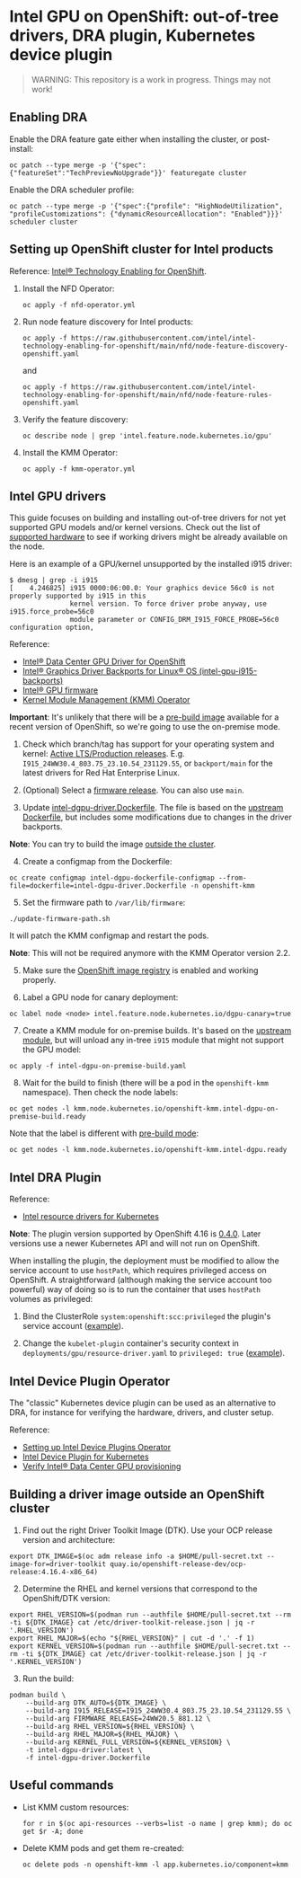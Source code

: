 # Intel GPU on OpenShift: out-of-tree drivers, DRA plugin, Kubernetes device plugin

> WARNING: This repository is a work in progress. Things may not work!

## Enabling DRA

Enable the DRA feature gate either when installing the cluster, or post-install:

```console
oc patch --type merge -p '{"spec":{"featureSet":"TechPreviewNoUpgrade"}}' featuregate cluster
```

Enable the DRA scheduler profile:

```console
oc patch --type merge -p '{"spec":{"profile": "HighNodeUtilization", "profileCustomizations": {"dynamicResourceAllocation": "Enabled"}}}' scheduler cluster
```

## Setting up OpenShift cluster for Intel products

Reference: [Intel® Technology Enabling for OpenShift](https://github.com/intel/intel-technology-enabling-for-openshift).

1. Install the NFD Operator:

    ```
    oc apply -f nfd-operator.yml
    ```

2. Run node feature discovery for Intel products:

    ```console
    oc apply -f https://raw.githubusercontent.com/intel/intel-technology-enabling-for-openshift/main/nfd/node-feature-discovery-openshift.yaml
    ```

    and

    ```console
    oc apply -f https://raw.githubusercontent.com/intel/intel-technology-enabling-for-openshift/main/nfd/node-feature-rules-openshift.yaml
    ```

3. Verify the feature discovery:

    ```console
    oc describe node | grep 'intel.feature.node.kubernetes.io/gpu'
    ```

4. Install the KMM Operator:

    ```console
    oc apply -f kmm-operator.yml
    ```

## Intel GPU drivers

This guide focuses on building and installing out-of-tree drivers for not yet supported GPU models and/or kernel versions.
Check out the list of [supported hardware](https://dgpu-docs.intel.com/devices/hardware-table.html) to see if working
drivers might be already available on the node.

Here is an example of a GPU/kernel unsupported by the installed i915 driver:

```console
$ dmesg | grep -i i915
[    4.246825] i915 0000:06:00.0: Your graphics device 56c0 is not properly supported by i915 in this
               kernel version. To force driver probe anyway, use i915.force_probe=56c0
               module parameter or CONFIG_DRM_I915_FORCE_PROBE=56c0 configuration option,
```

Reference:
- [Intel® Data Center GPU Driver for OpenShift](https://github.com/intel/intel-data-center-gpu-driver-for-openshift)
- [Intel® Graphics Driver Backports for Linux® OS (intel-gpu-i915-backports)](https://github.com/intel-gpu/intel-gpu-i915-backports)
- [Intel® GPU firmware](https://github.com/intel-gpu/intel-gpu-firmware)
- [Kernel Module Management (KMM) Operator](https://docs.openshift.com/container-platform/4.16/hardware_enablement/kmm-kernel-module-management.html)

**Important**: It's unlikely that there will be a [pre-build image](https://github.com/intel/intel-technology-enabling-for-openshift/tree/main/kmmo#deploy-intel-data-center-gpu-driver-with-pre-build-mode) available for a recent version of OpenShift,
so we're going to use the on-premise mode.

1. Check which branch/tag has support for your operating system and kernel:
[Active LTS/Production releases](https://github.com/intel-gpu/intel-gpu-i915-backports?tab=readme-ov-file#active-ltsproduction-releases).
E.g. `I915_24WW30.4_803.75_23.10.54_231129.55`, or `backport/main` for the latest drivers for Red Hat Enterprise Linux.

2. (Optional) Select a [firmware release](https://github.com/intel-gpu/intel-gpu-firmware/tags). You can also use `main`.

3. Update [intel-dgpu-driver.Dockerfile](intel-dgpu-driver.Dockerfile). The file is based on the
[upstream Dockerfile](https://github.com/intel/intel-data-center-gpu-driver-for-openshift/blob/main/docker/intel-dgpu-driver.Dockerfile),
but includes some modifications due to changes in the driver backports.

**Note**: You can try to build the image [outside the cluster](#building-a-driver-image-outside-an-openshift-cluster).

4. Create a configmap from the Dockerfile:

```console
oc create configmap intel-dgpu-dockerfile-configmap --from-file=dockerfile=intel-dgpu-driver.Dockerfile -n openshift-kmm
```

5. Set the firmware path to `/var/lib/firmware`:

```console
./update-firmware-path.sh
```

It will patch the KMM configmap and restart the pods.

**Note**: This will not be required anymore with the KMM Operator version 2.2.

5. Make sure the [OpenShift image registry](https://docs.openshift.com/container-platform/4.16/registry/configuring_registry_storage/configuring-registry-storage-baremetal.html) is enabled and working properly.

6. Label a GPU node for canary deployment:

```console
oc label node <node> intel.feature.node.kubernetes.io/dgpu-canary=true
```

7. Create a KMM module for on-premise builds. It's based on the [upstream module](https://github.com/intel/intel-technology-enabling-for-openshift/blob/main/kmmo/intel-dgpu-on-premise-build.yaml), but will unload any in-tree `i915` module that might not support the GPU model:

```console
oc apply -f intel-dgpu-on-premise-build.yaml
```

8. Wait for the build to finish (there will be a pod in the `openshift-kmm` namespace). Then check the node labels:

```console
oc get nodes -l kmm.node.kubernetes.io/openshift-kmm.intel-dgpu-on-premise-build.ready
```

Note that the label is different with [pre-build mode](https://github.com/intel/intel-technology-enabling-for-openshift/tree/main/kmmo#deploy-intel-data-center-gpu-driver-with-pre-build-mode):

```console
oc get nodes -l kmm.node.kubernetes.io/openshift-kmm.intel-dgpu.ready
```

## Intel DRA Plugin

Reference:
- [Intel resource drivers for Kubernetes](https://github.com/intel/intel-resource-drivers-for-kubernetes)

**Note**: The plugin version supported by OpenShift 4.16 is [0.4.0](https://github.com/intel/intel-resource-drivers-for-kubernetes/tree/v0.4.0).
Later versions use a newer Kubernetes API and will not run on OpenShift.

When installing the plugin, the deployment must be modified to allow the service account to use `hostPath`, which requires privileged access on OpenShift.
A straightforward (although making the service account too powerful) way of doing so is to run the container that uses `hostPath` volumes as privileged:

1. Bind the ClusterRole `system:openshift:scc:privileged` the plugin's service account
([example](https://github.com/empovit/intel-resource-drivers-for-kubernetes/blob/37c73b9a424712eb4a8c1f89d9fed7748260e520/deployments/gpu/openshift-privileged-clusterrolebinding.yaml)).

2. Change the `kubelet-plugin` container's security context in `deployments/gpu/resource-driver.yaml` to `privileged: true`
([example](https://github.com/empovit/intel-resource-drivers-for-kubernetes/blob/37c73b9a424712eb4a8c1f89d9fed7748260e520/deployments/gpu/resource-driver.yaml#L79)).

## Intel Device Plugin Operator

The "classic" Kubernetes device plugin can be used as an alternative to DRA, for instance for verifying the hardware, drivers, and cluster setup.

Reference:
- [Setting up Intel Device Plugins Operator](https://github.com/intel/intel-technology-enabling-for-openshift/blob/main/device_plugins/README.md)
- [Intel Device Plugin for Kubernetes](https://github.com/intel/intel-device-plugins-for-kubernetes)
- [Verify Intel® Data Center GPU provisioning](https://github.com/intel/intel-technology-enabling-for-openshift/blob/main/tests/l2/dgpu/README.md)

## Building a driver image outside an OpenShift cluster

1. Find out the right Driver Toolkit Image (DTK). Use your OCP release version and architecture:

```console
export DTK_IMAGE=$(oc adm release info -a $HOME/pull-secret.txt --image-for=driver-toolkit quay.io/openshift-release-dev/ocp-release:4.16.4-x86_64)
```

2. Determine the RHEL and kernel versions that correspond to the OpenShift/DTK version:

```console
export RHEL_VERSION=$(podman run --authfile $HOME/pull-secret.txt --rm -ti ${DTK_IMAGE} cat /etc/driver-toolkit-release.json | jq -r '.RHEL_VERSION')
export RHEL_MAJOR=$(echo "${RHEL_VERSION}" | cut -d '.' -f 1)
export KERNEL_VERSION=$(podman run --authfile $HOME/pull-secret.txt --rm -ti ${DTK_IMAGE} cat /etc/driver-toolkit-release.json | jq -r '.KERNEL_VERSION')
```

3. Run the build:

```console
podman build \
    --build-arg DTK_AUTO=${DTK_IMAGE} \
    --build-arg I915_RELEASE=I915_24WW30.4_803.75_23.10.54_231129.55 \
    --build-arg FIRMWARE_RELEASE=24WW20.5_881.12 \
    --build-arg RHEL_VERSION=${RHEL_VERSION} \
    --build-arg RHEL_MAJOR=${RHEL_MAJOR} \
    --build-arg KERNEL_FULL_VERSION=${KERNEL_VERSION} \
    -t intel-dgpu-driver:latest \
    -f intel-dgpu-driver.Dockerfile
```

## Useful commands

- List KMM custom resources:

    ```console
    for r in $(oc api-resources --verbs=list -o name | grep kmm); do oc get $r -A; done
    ```

- Delete KMM pods and get them re-created:

    ```console
    oc delete pods -n openshift-kmm -l app.kubernetes.io/component=kmm
    ```
